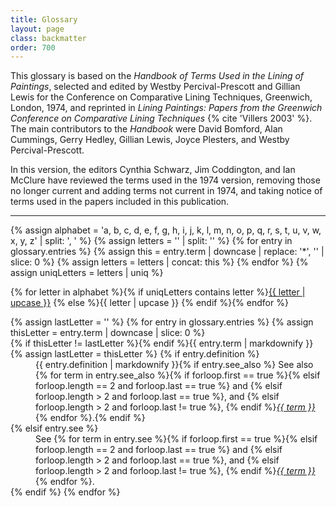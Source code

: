 ```yaml
---
title: Glossary
layout: page
class: backmatter
order: 700
---
```


This glossary is based on the *Handbook of Terms Used in the Lining of Paintings*, selected and edited by Westby Percival-Prescott and Gillian Lewis for the Conference on Comparative Lining Techniques, Greenwich, London, 1974, and reprinted in *Lining Paintings: Papers from the Greenwich Conference on Comparative Lining Techniques* {% cite 'Villers 2003' %}. The main contributors to the *Handbook* were David Bomford, Alan Cummings, Gerry Hedley, Gillian Lewis, Joyce Plesters, and Westby Percival-Prescott.

In this version, the editors Cynthia Schwarz, Jim Coddington, and Ian McClure have reviewed the terms used in the 1974 version, removing those no longer current and adding terms not current in 1974, and taking notice of terms used in the papers included in this publication.

---

{% assign alphabet = 'a, b, c, d, e, f, g, h, i, j, k, l, m, n, o, p, q, r, s, t, u, v, w, x, y, z' | split: ', ' %}
{% assign letters = '' | split: '' %}
{% for entry in glossary.entries %}
{% assign this = entry.term | downcase | replace: '*', '' | slice: 0 %}
{% assign letters = letters | concat: this %}
{% endfor %}
{% assign uniqLetters = letters | uniq %}
<div class="glossary-navigation">
{% for letter in alphabet %}{% if uniqLetters contains letter %}<a href="#{{ letter }}" >{{ letter | upcase }}</a> {% else %}<span>{{ letter | upcase }}</span> {% endif %}{% endfor %}
</div>

<dl class="glossary-list">
{% assign lastLetter = '' %}
{% for entry in glossary.entries %}
{% assign thisLetter = entry.term | downcase | slice: 0 %}
<dt id="#{{ entry.term | downcase | replace: ' ', '-' }}">{% if thisLetter != lastLetter %}<span id='#{{ thisLetter }}'></span>{% endif %}{{ entry.term | markdownify }}</dt>
{% assign lastLetter = thisLetter %}
{% if entry.definition %}
<dd>{{ entry.definition | markdownify }}{% if entry.see_also %} See also {% for term in entry.see_also %}{% if forloop.first == true %}{% elsif forloop.length == 2 and forloop.last == true %} and {% elsif forloop.length > 2 and forloop.last == true %}, and {% elsif forloop.length > 2 and forloop.last != true %}, {% endif %}<a href="#{{ term | downcase | replace: ' ', '-' }}"><em>{{ term }}</em></a>{% endfor %}.{% endif %}</dd>
{% elsif entry.see %}
<dd>See {% for term in entry.see %}{% if forloop.first == true %}{% elsif forloop.length == 2 and forloop.last == true %} and {% elsif forloop.length > 2 and forloop.last == true %}, and {% elsif forloop.length > 2 and forloop.last != true %}, {% endif %}<a href="#{{ term | downcase | replace: ' ', '-' }}"><em>{{ term }}</em></a>{% endfor %}.</dd>
{% endif %}
{% endfor %}
</dl>


